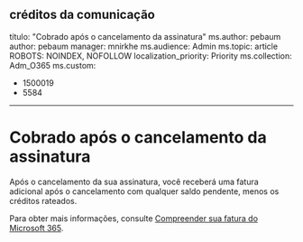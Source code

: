 <a name="communication-credits"></a>créditos da comunicação
---
título: "Cobrado após o cancelamento da assinatura" ms.author: pebaum author: pebaum manager: mnirkhe ms.audience: Admin ms.topic: article ROBOTS: NOINDEX, NOFOLLOW localization_priority: Priority ms.collection: Adm_O365 ms.custom:
- 1500019
- 5584
---

# <a name="billed-after-canceling-subscription"></a>Cobrado após o cancelamento da assinatura

Após o cancelamento da sua assinatura, você receberá uma fatura adicional após o cancelamento com qualquer saldo pendente, menos os créditos rateados.

Para obter mais informações, consulte [Compreender sua fatura do Microsoft 365](https://docs.microsoft.com/microsoft-365/commerce/billing-and-payments/understand-your-invoice2).

